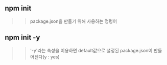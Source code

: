 ## npm init
>> package.json을 만들기 위해 사용하는 명령어

## npm init -y
>> '-y'라는 속성을 이용하면 default값으로 설정된 package.json이 만들어진다(y : yes)
